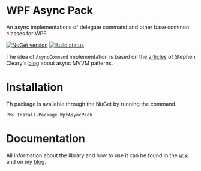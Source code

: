# WPF Async Pack
An async implementations of delegate command and other base common classes for WPF.

[![NuGet version](https://badge.fury.io/nu/WpfAsyncPack.svg)](https://badge.fury.io/nu/WpfAsyncPack)
[![Build status](https://ci.appveyor.com/api/projects/status/03gk0y53ccsa4aqq?svg=true)](https://ci.appveyor.com/project/kirmir/wpfasyncpack)

The idea of ```AsyncCommand``` implementation is based on the [articles](https://msdn.microsoft.com/en-us/magazine/dn630647.aspx) of Stephen Cleary's [blog](http://blog.stephencleary.com/) about async MVVM patterns.

# Installation

Th package is available through the NuGet by running the command

```
PM> Install-Package WpfAsyncPack
```

# Documentation

All information about the library and how to use it can be found in the [wiki](https://github.com/kirmir/WpfAsyncPack/wiki) and on my [blog](https://kirmir.com/).
